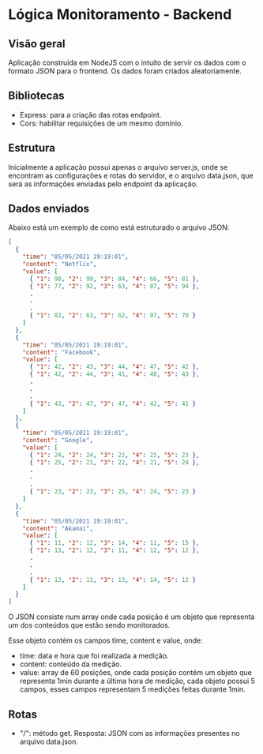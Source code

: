 # Lógica Monitoramento - Backend

## Visão geral

Aplicação construida em NodeJS com o intuito de servir os dados com o formato JSON para o frontend. Os dados foram criados aleatoriamente.

## Bibliotecas

- Express: para a criação das rotas endpoint.
- Cors: habilitar requisições de um mesmo domínio.

## Estrutura

Inicialmente a aplicação possui apenas o arquivo server.js, onde se encontram as configurações e rotas do servidor, e o arquivo data.json, que será as informações enviadas pelo endpoint da aplicação.

## Dados enviados

Abaixo está um exemplo de como está estruturado o arquivo JSON:

```json
[
  {
    "time": "05/05/2021 19:19:01",
    "content": "Netflix",
    "value": [
      { "1": 98, "2": 99, "3": 84, "4": 66, "5": 81 },
      { "1": 77, "2": 92, "3": 63, "4": 87, "5": 94 },
      .
      .
      .
      { "1": 82, "2": 63, "3": 62, "4": 97, "5": 70 }
    ]
  },
  {
    "time": "05/05/2021 19:19:01",
    "content": "Facebook",
    "value": [
      { "1": 42, "2": 43, "3": 44, "4": 47, "5": 42 },
      { "1": 42, "2": 44, "3": 41, "4": 48, "5": 43 },
      .
      .
      .
      { "1": 43, "2": 47, "3": 47, "4": 42, "5": 41 }
    ]
  },
  {
    "time": "05/05/2021 19:19:01",
    "content": "Google",
    "value": [
      { "1": 24, "2": 24, "3": 22, "4": 25, "5": 23 },
      { "1": 25, "2": 21, "3": 22, "4": 21, "5": 24 },
      .
      .
      .
      { "1": 23, "2": 23, "3": 25, "4": 24, "5": 23 }
    ]
  },
  {
    "time": "05/05/2021 19:19:01",
    "content": "Akamai",
    "value": [
      { "1": 11, "2": 12, "3": 14, "4": 11, "5": 15 },
      { "1": 13, "2": 12, "3": 11, "4": 12, "5": 12 },
      .
      .
      .
      { "1": 13, "2": 11, "3": 13, "4": 14, "5": 12 }
    ]
  }
]
```

O JSON consiste num array onde cada posição é um objeto que representa um dos conteúdos que estão sendo monitorados.

Esse objeto contém os campos time, content e value, onde:

- time: data e hora que foi realizada a medição.
- content: conteúdo da medição.
- value: array de 60 posições, onde cada posição contém um objeto que representa 1min durante a última hora de medição, cada objeto possui 5 campos, esses campos representam 5 medições feitas durante 1min.

## Rotas

- "/": método get. Resposta: JSON com as informações presentes no arquivo data.json.